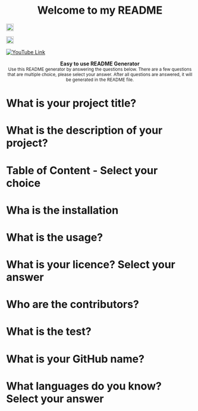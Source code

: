 <h1 align="center">Welcome to my README</h1>
<p align="center">
  
<a href="https://www.youtube.com/watch?v=QlW8g80VGo4"><img alt="YouTube Link" src="https://img.shields.io/badge/My%20READEME-Video%20Link-red" height="20"/></a>

<a href="https://github.com/skylar112"><img alt="YouTube Link" src="https://img.shields.io/badge/My%20-Github-Orange" height="20"/></a>

<a href="https://www.linkedin.com/in/chu-lin-49798821/"><img alt="YouTube Link" src="https://img.shields.io/badge/My-LinkedIn-blue"/></a>

</p>


<p align="center">
  <b>Easy to use README Generator</b></br>
  <sub>Use this README generator by answering the questions below. There are a few questions that are multiple choice, please select your answer. After all questions are answered, it will be generated in the README file. <sub>
</p>

# What is your project title?
# What is the description of your project?
# Table of Content - Select your choice
# Wha is the installation
# What is the usage?
# What is your licence? Select your answer
# Who are the contributors?
# What is the test?
# What is your GitHub name?
# What languages do you know? Select your answer


